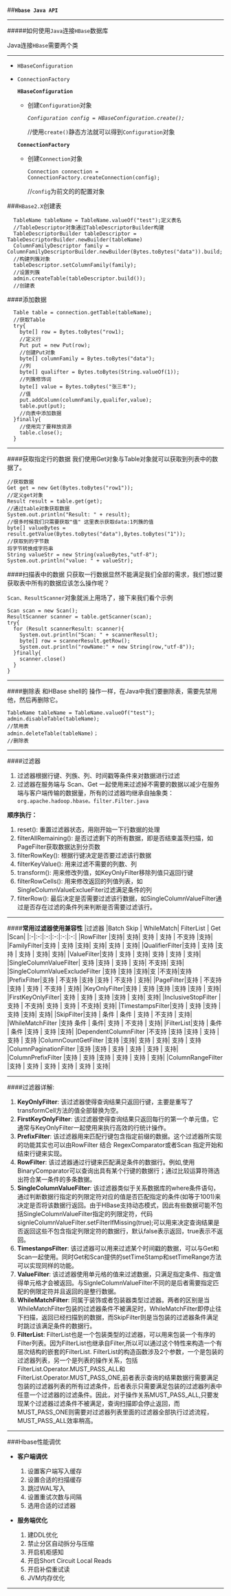 ##**`Hbase Java API`**

------------------------------------------

#####如何使用`Java`连接`HBase`数据库

Java连接`HBase`需要两个类

--------------------------------------------------

* `HBaseConfiguration`

* `ConnectionFactory`

  **`HBaseConfiguration`**

  * 创建`Configuration`对象

    *`Configuration config = HBaseConfiguration.create();`*

    //使用`create()`静态方法就可以得到`Configuration`对象

  **`ConnectionFactory`**

  * 创建`Connection`对象

    `Connection connection = ConnectionFactory.createConnection(config);`

    //`config`为前文的的配置对象

###`HBase2.X`创建表

  ```
    TableName tableName = TableName.valueOf("test");定义表名
    //TableDescriptor对象通过TableDescriptorBuilder构建
    TableDescriptorBuilder tableDescriptor = TableDescriptorBuilder.newBuilder(tableName)
    ColumnFamilyDescriptor family = ColumnFamilyDescriptorBuilder.newBuilder(Bytes.toBytes("data")).build;
    //构建列簇对象
    tableDescriptor.setColumnFamily(family);
    //设置列簇
    admin.createTable(tableDescriptor.build());
    //创建表
  ```

####添加数据

```
  Table table = connection.getTable(tableName);
  //获取Table
  try{
    byte[] row = Bytes.toBytes("row1);
    //定义行
    Put put = new Put(row);
    //创建Put对象
    byte[] columnFamily = Bytes.toBytes("data");
    //列
    byte[] qualifter = Bytes.toBytes(String.valueOf(1));
    //列簇修饰词
    byte[] value = Bytes.toBytes("张三丰");
    //值
    put.addColumn(columnFamily,qualifer,value);
    table.put(put);
    //向表中添加数据
  }finally{
    //使用完了要释放资源
    table.close();
  }
```

----
####获取指定行的数据
我们使用Get对象与Table对象就可以获取到列表中的数据了。
```
//获取数据
Get get = new Get(Bytes.toBytes("row1"));
//定义get对象
Result result = table.get(get);
//通过table对象获取数据
System.out.println("Result: " + result);
//很多时候我们只需要获取"值" 这里表示获取data:1列簇的值
byte[] valueBytes = result.getValue(Bytes.toBytes("data"),Bytes.toBytes("1"));
//获取到的字节数
将字节转换成字符串
String valueStr = new String(valueBytes,"utf-8");
System.out.println("value: " + valueStr);

```

####扫描表中的数据
只获取一行数据显然不能满足我们全部的需求，我们想过要获取表中所有的数据应该怎么操作呢？

`Scan、ResultScanner`对象就派上用场了，接下来我们看个示例
```
Scan scan = new Scan();
ResultScanner scanner = table.getScanner(scan);
try{
  for (Result scannerResult: scanner){
    System.out.println("Scan: " + scannerResult);
    byte[] row = scannerResult.getRow();
    System.out.println("rowName:" + new String(row,"utf-8"));
  }finally{
    scanner.close()
  }
}
```

-----
####删除表
和HBase shell的 操作一样，在Java中我们要删除表，需要先禁用他，然后再删除它。

```
TableName tableName = TableName.valueOf("test");
admin.disableTable(tableName);
//禁用表
admin.deleteTable(tableName)；
//删除表
```
----

####过滤器

   1. 过滤器根据行键、列族、列、时间戳等条件来对数据进行过滤
   2. 过滤器在服务端与 Scan、Get 一起使用来过滤掉不需要的数据以减少在服务端与客户端传输的数据量，所有的过滤器均继承自抽象类：
   `org.apache.hadoop.hbase。filter.Filter.java`

   **顺序执行：**

   1. reset(): 重置过滤器状态，用刚开始一下行数据的处理
   2. filterAllRemaining(): 是否过滤剩下的所有数据，即是否结束盖茨扫描，如PageFilter获取数据达到分页数
   3. filterRowKey(): 根据行键决定是否要过滤该行数据
   4. filterKeyValue(): 用来过滤不需要的列数、列
   5. transform(): 用来修改列值，如KeyOnlyFilter移除列值只返回行键
   6. filterRowCells(): 用来修改返回的列值列表，如SingleColumnValueExclueFiter过滤满足条件的列
   7. filterRow(): 最后决定是否需要过滤该行数据，如SingleColumnValueFilter通过是否存在过滤的条件列来判断是否需要过滤该行。

---
####**常用过滤器使用兼容性**
|过滤器 |Batch Skip | WhileMatch| FilterList | Get |Scan|
|:-|:-:|:-:|:-:|:-:|:-:|
|RowFilter |支持|  支持|  支持 | 支持 | 不支持  |支持|
|FamilyFilter|支持 | 支持  |支持|  支持|  支持 | 支持|
|QualifierFilter|支持 | 支持  |支持 | 支持 | 支持|  支持|
|ValueFilter|支持 | 支持 | 支持|  支持 | 支持 | 支持|
|SingleColumnValueFilter| 支持  |支持 | 支持 | 支持| 不支持| 支持|
|SingleColumnValueExcludeFilter |支持 |支持 |支持|支 |不支持|支持
|PrefixFilter|支持 | 不支持 |支持  |支持 | 不支持 | 支持|
|PageFilter|支持 | 不支持 |支持 | 支持 | 不支持 | 支持|
|KeyOnlyFilter|支持 | 支持  |支持  |支持  |支持 | 支持|
|FirstKeyOnlyFilter| 支持 | 支持 | 支持  |支持 | 支持|  支持|
|InclusiveStopFilter |支持 | 不支持| 支持 | 支持 | 不支持|  支持|
|TimestampsFilter|支持 | 支持  |支持 | 支持  |支持|  支持|
|SkipFilter|支持 | 条件 | 条件 | 支持 | 不支持 | 支持|
|WhileMatchFilter |支持  条件 | 条件|  支持 | 不支持 | 支持|
|FilterList|支持 | 条件 | 条件  |支持 | 支持  |支持|
|DependentColumnFilter |不支持 |支持  |支持 | 支持 | 支持 | 支持
|ColumnCountGetFilter |支持  |支持|  支持 | 支持|  支持 | 支持
|ColumnPaginationFilter |支持  |支持 | 支持 | 支持 | 支持 | 支持|
|ColumnPrefixFilter |支持 | 支持  |支持 | 支持 | 支持 | 支持|
|ColumnRangeFilter |支持 | 支持 | 支持 | 支持 | 支持 | 支持|

-----
####过滤器详解:

1. **KeyOnlyFilter**: 该过滤器使得查询结果只返回行键，主要是重写了transformCell方法的值全部替换为空。
2. **FirstKeyOnlyFilter**: 该过滤器使得查询结果只返回每行的第一个单元值，它通常与KeyOnlyFilter一起使用来执行高效的行统计操作。
3. **PrefixFilter**: 该过滤器用来匹配行键包含指定前缀的数据。这个过滤器所实现的功能其实也可以由RowFilter 结合 RegexComparator或者Scan 指定开始和结束行键来实现。
4. **RowFilter**: 该过滤器通过行键来匹配满足条件的数据行。例如,使用BinaryComparator可以查询出具有某个行键的数据行；通过比较运算符筛选出符合某一条件的多条数据。
5. **SingleColumnValueFilter**: 该过滤器类似于关系数据库的where条件语句，通过判断数据行指定的列限定符对应的值是否匹配指定的条件(如等于1001)来决定是否将该数据行返回。由于HBase支持动态模式，因此有些数据可能不包括SingleColumnValueFilter指定的列限定符，代码signleColumnValueFilter.setFilterIfMissing(true);可以用来决定查询结果是否返回这些不包含指定列限定符的数据行，默认false表示返回，true表示不返回。
6. **TimestanpsFilter**: 该过滤器可以用来过滤某个时间戳的数据，可以与Get和Scan一起使用。同时Get和Scan提供的setTimeStamp和setTimeRange方法可以实现同样的功能。
7. **ValueFilter**: 该过滤器使用单元格的值来过滤数据，只满足指定条件、指定值得单元格才会被返回。与SignleColumnValueFilter不同的是后者需要指定匹配的例限定符并且返回的是整行数据。
8. **WhileMatchFilter**: 同属于装饰或者包装器类型过滤器。两者的区别是当WhileMatchFilter包装的过滤器条件不被满足时，WhileMatchFilter即停止往下扫描，返回已经扫描到的数据，而SkipFilter则是当包装的过滤器条件满足时跳过该满足条件的数据行。
9. **FilterList**: FilterList也是一个包装类型的过滤器，可以用来包装一个有序的Filter列表。因为FilterList也继承自Filter,所以可以通过这个特性来构造一个有层次结构的嵌套的FilterList.
FilterList的构造函数涉及2个参数，一个是包装的过滤器列表，另一个是列表的操作关系，包括FilterList.Operator.MUST_PASS_ALL和FilterList.Operator.MUST_PASS_ONE,前者表示查询的结果数据行需要满足包装的过滤器列表的所有过滤条件，后者表示只需要满足包装的过滤器列表中任意一个过滤器的过滤条件。因此，对于操作关系MUST_PASS_ALL,只要发现某个过滤器过滤条件不被满足，查询扫描即会停止返回，而MUST_PASS_ONE则需要对过滤器列表里面的过滤器全部执行过滤流程，MUST_PASS_ALL效率稍高。

----

###Hbase性能调优
* **客户端调优**
  1. 设置客户端写入缓存
  2. 设置合适的扫描缓存
  3. 跳过WAL写入
  4. 设置重试次数与间隔
  5. 选用合适的过滤器

* **服务端优化**
  1. 建DDL优化
  2. 禁止分区自动拆分与压缩
  3. 开启机柜感知
  4. 开启Short Circuit Local Reads
  5. 开启补偿重试读
  6. JVM内存优化

---


